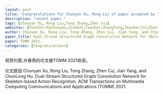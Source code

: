 ```yaml
---
layout: post
title: "Congratulations for Chunyan Xu, Rong Liu of paper accepted by TOMM 21!"
description: "recent paper."
tags: [Chunyan Xu, Rong Liu,Tong Zhang,Zhen Cui]
websites: [Teacher/XuChunyan,Student,Teacher/ZhangTong,Teacher/CuiZhen]
author: Chunyan Xu, Rong Liu, Tong Zhang, Zhen Cui, Jian Yang, and ChunLong Hu.
paper_title: Dual-Stream Structured Graph Convolution Network for Skeleton-based Action Recognition.
paper: TOMM 2021.
categories: [Congratulations]
---
```

祝贺刘蓉,许春燕的论文被TOMM 2021收录。

论文题目:Chunyan Xu, Rong Liu, Tong Zhang, Zhen Cui, Jian Yang, and ChunLong Hu. Dual-Stream Structured Graph Convolution Network for Skeleton-based Action Recognition. ACM Transactions on Multimedia Computing Communications and Applications (TOMM) 2021.


